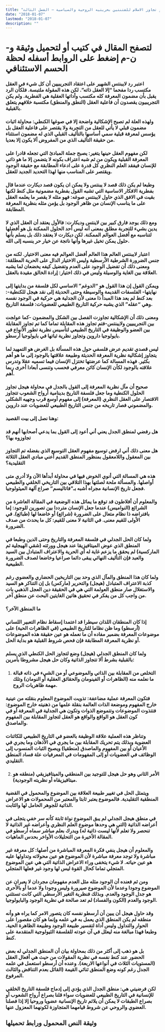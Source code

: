 ```yaml
---
title: "لحظة الحسم الاستئنافي، أو تجاوز الاسلام للفتنتين بحريتيه الروحية والسياسية – الفصل الثالث"
date: "2018-01-07"
lastmod: "2018-01-07"
description: ""
---
```

# **لتصفح المقال في كتيب أو لتحميل وثيقة و-ن-م إضغط على الروابط أسفله** **لحظة الحسم الاستئنافي**

### اعتبر رد لايبنتس الشهير على اعتقاد التجريبيين أن كل شيء في العقل مكتسب ردا مفحما “إلا العقل ذاته”. لكن هذه المقولة ملتبسة. فلكأن الرد يقبل بأن مضمون المعرفة كله مكتسب وأداتها العقلية هي الفطرية. ولم يكن التجريبيون يقصدون أن فاعلية العقل (النطق والمنطق) مكتسبة خلافهم يتعلق بالقبلية.

### ولهذه العلة لم تصبح الإشكالية واضحة إلا في صوغها الكنطي: محاولة اثبات مضمون قبلي لا يأتي للعقل من التجربة ولا يقتصر على فاعلية العقل بل يؤسس لمعرفة قبلية سمي أساسها بالتأليف القبلي الذي له مضمون استثناء من حقيقة التأليف الذي من المفروض ألا يكون إلا بعديا.

### لكن مفهوم العقل حينها يتغير: يصبح جملة المبادئ التي تجعله قادرا على المعرفة القبلية ويكون من ثم شبه اعتراف بكونه لا يتضمن إلا ما هو ذاتي للإنسان فيفقد العلم النظري كل قدرة على ادعاء المطابقة مع حقيقة الوجود ويقتصر على المناسب منها لهذا التحديد الجديد للعقل.

### وطبعا لم يكن ذلك قصد لا يبنتس ولا يمكن ان يكون قصد ديكارت عندما قال بفطرية الافكار الاساسية التي تشبه القول بفطرية مضمونية مثل كنط لكنها بقيت في الافق الذي حاول لايبنتس صوغه: فهو مثله لا يقصر ما يعلمه العقل على ما يناسب الإنسان من ظاهر الوجود بل يؤمن مثله بنظرية المعرفة المطابقة.

### ومع ذلك يوجد فارق كبير بين لاينتس وديكارت: فالأول يعتقد أن العقل الذي لا يدين بشيء للتجربة مطلق بمعنى أنه ليس أحد الحلول الممكنة بل هو أفضلها لتناسبه مع أفضل العوالم الممكنة. لكن ديكارت لا يعتقد ذلك بل يسلم بأنها حلول يمكن تخيل غيرها وأنها ناتجة عن خيار حر ينسبه إلى الله.

### اعتبار لايبنتس العالم هذا العالم أفضل العوالم فيه معنى الاختيار. لكنه من جنس الضرورة الشرطية الأرسطية وليس الاختيار الدال على الحرية المطلقة: ومعنى ذلك أن تفضيل الوجود على العدم وتفضيل كيفه يخضعان لما يشبه العلاقة بين الغاية والوسيلة وليس في ذلك اختيار: إرادة الخالق مقيدة بالعقل.

### ويمكن القول إن هذا القول هو “الدوغم” الاساسي لكل فلسفة من بدايتها إلى نهايتها- الفلسفات القديمة والوسيطة وحتى الحديثة إلى نقد هيجل للكنطية-: بعد كنط لم يعد هذا المبدأ ذا معنى لأن الجدلية هي حركية في الوجود نفسه وهي “عقله” الذي يشبه حركية التاريخ الطبيعي للعضويات: فلسفة التاريخ.

### ومعنى ذلك أن الإشكالية تجاوزت الفصل بين الشكل والمضمون -كما عولجت بين التجريبيين ولايبنتس-فتم تجاوز هذه المقابلة تماما كما تم تجاوز المقابلة بين العضو والوظيفة في التاريخ الطبيعي لتأسيس نظرية تطور الأنواع في بايولوجيا داروين وتجاوز نظرية ثباتها في بايولوجيا أرسطو.

### ليس قصدي تقديم عرض فلسفي حول هذه المسألة بل الغرض هو التمهيد لما يتجاوز إشكالية نظرية المعرفة الحديثة وطبيعة علاقتها بالوجود إلى ما هو أهم بكثير. فهذه المسالة كما عرضتها تختزل الإنسان فيما تسميه عقلا وتدرس علاقته بالوجود لكأن الإنسان كائن معرفي فحسب وتنسى أبعادا أخرى ربما أهم.

### صحيح أن مآل نظرية المعرفة إلى القول بالجدل في محاولة هيجل تجاوز الحلول الكنطية وما جعل فلسفة التاريخ بدينامية أرواح الشعوب تتجاوز الاقتصار على العقل النظري (المعرفة) إلى مفهوم أوسع قرب وجهيه الشكلي والمضموني فصار تاريخه من جنس التاريخ الطبيعي للعضويات عند داروين.

### وهنا نصل إلى بيت القصيد:

### هل رفضي لمنطق الجدل يعني أني أعود إلى القول بما يدعي أصحابها أنهم قد تجاوزوه بها؟

### هل معنى ذلك أني ارفض توسيع مفهوم العقل التوسيع الذي بفضله تم التجاوز بين المعقول واللامعقول بمنظور المنطق القديم أعني مبادي العقل الثلاثة التقليدية؟

### هذه هي المسالة التي أنوي الخوض فيها في محاولة أبدأها الآن ولا أدري متى أواصلها. والمسألة ملحة لصلتها بهذا التلاقي بين التاريخي الخلقي والطبيعي فجعل تاريخ الإنسانية مجراه أشبه بـ”فاتاليسم” صراع آلهة الميثولوجيا.

### والمعلوم أن أفلاطون قد توقع ما يماثل هذه الوضعية في المقالة العاشرة من الشرائع (النواميس) عندما جعل الإنسان مترددا بين تصورين للوجود: إما بافتراضه ذا نظام متعال على الضرورة (شرائع) أو خاضعا لها (طبائع). في الأولى للقيم معنى. في الثانية لا معنى للقيم: كل ما يحدث من صدف الضرورة.

### ولما كان الحل الجدلي في فلسفة المعرفة والتاريخ وحتى الدين وطبعا في المنطق الذي عوض الميتافيزيقا عند هيجل وورثته (شقي الهيجلية ثم الماركسية) لم يحقق ما يزعم غاية له أي الحرية والاعتراف المتبادل بين السيد والعبد فإن التأليف النهائي يبقى دائما صراعيا وخاضعا لصدف الضرورة الطبيعية.

### ولما كان هذا المنطق والمآل الذي وحد بين التاريخين الحضاري والعضوي رغم كذبة الاعتراف المتبادل (هيجل) والتحرير (ماركس) بل إن التناكر هو السيد والاستغلال صار منطق العولمة التي هي في الحقيقة دين العجل الذهبي بات من واجب كل من يفكر في تحقيق هاتين الغايتين البحث عن منطق آخر.

### ما المنطق الآخر؟

### إذا كان المنطقان اللذان سيطرا قد اعتمدا إسقاط نظام التعبير اللساني (أرسطو) وما ظن نظاما للتاريخ الطبيعي (في الظاهرات الحية) على موضوعات المعرفة بضمير مفاده أن ما نعمله هو عين حقيقة هذه الموضوعات أو نظرية المعرفة المطابقة فإن فحص شروط القبلية هو بداية الحل.

### ولما كان المنطق الجدلي (هيجل) وضع لتجاوز الحل الكنطي الذي يسلم بالقبلية بشرط ألا تتجاوز الذاتية وكان حل هيجل مشروطا بأمرين:

1. ### التخلص من المقابلة بين الذاتي والموضوعي أو من الشيء في ذاته قبالة ما نعلمه منه (الظاهرات أو الفينومان والحقائق العقلية أو النومان) وتلك مهمة ظاهريات الروح.

### فتكون المعرفة عملية مضاعفة: تذويت الموضوع المعلوم بنقلته من عينية خارج المفهوم وموضعة الذات العالمة بنقلة علمها من ذهنيته خارج الموضوع: فتتذوت الموضوعات وتتموضع الذوات وتكون هي الجدلية في المعرفة أو في كون العقل هو الواقع والواقع هو العقل لتجاوز المقابلة بين المفهوم والماصدق.

### وتناظر هذه العملية علاقة الوظيفة بالعضو في التاريخ الطبيعي للكائنات العضوية وبذلك يتم تحريك المقابلة بين ما يجري في الأذهان وما يجري في الأعيان أو بين المفهوم والماصدق (منطقيا) ويصبح الثبات المنسوب إلى الوظائف في العضويات أو إلى المفهومات في المعرفيات علة فساد المنطق التقليدي.

2. ### الأمر الثاني وهو حل هيجل للتوجيد بين المنطقي والميتافيزيقي (منطقه هو ميتافيزيقاه أو نظريته الوجودية).

### ويتمثل الحل في تغيير طبيعة العلاقة بين الموضوع والمحمول في القضية المنطقية التقليدية. فالموضوع يعتبر ثابتا والمعتبر من المحمولات هو الاعراض الذاتية للجوهر الحامل لها والثابت.

### في منطق هيجل الجدلي لم يبق الموضوع نواة ثابتة كأنه سر خفي يتجلى في أعراضه الذاتية (التي هي وحدها موضوع العلم النظري وأعراضه غير الذاتية لا تنحصر ولا تعلم لأنها ليست ذاتية له) ويدرك بعلم مباشر سماه أرسطو في المقالة الأخيرة من التحليلات الأواخر بحدس الماهيات.

### والمعلوم أن هيجل ينفي فكرة المعرفة المباشرة من أصلها: كل معرفة غير مباشرة ولا توجد معرفة مباشرة لأن الموضوع هو عين محولاته وتداولها عليه هو عين حياته. لا شيء يتخفى وراء الاعراض الذاتية التي هي عين الموضوع المتجلي تماما كحال القوة ليس لها وجود غير فعلها المتجلي.

### ومن ثم فعنده أن الوجود مثله مثل العدم مفهومان مجردان لا يعبران عن الموضوع وجودا وعدما لأن الموضوع صيرورة وليس وجودا ولا عدما أو بالأحرى هو جدل الوجود والعدم. وبذلك فنظرية التغير الأرسطي التي كانت تستثني الوجود والعدم (الكون والفساد) لم تعد صالحة في نظرية الوجود والبايولوجيا.

### وقد حاول هيجل أن يبين أن أرسطو نفسه كان يتصور الامر كما يراه هو وأنه منطقه لم يكن المنطق الذي يعمل به في علمه وإنما هو كان مقصورا على الحوار والتداول وليس أداة لتفسير طبيعة الوجود وطبيعة الظاهرة الحية. وطبعا فهذا مبالغة منه ليعلل في آن عودته للفلسفة الثيولوجية المتقدمة على كنط.

### بل هو ذهب إلى أكثر من ذلك بمحاولة بيان أن المنطق الجدلي له بعض الحضور عند كنط نفسه في نظرية المقولات من حيث هي أفعال العقل (المستويات الثلاث في أنواعها الاربعة). وعنده أن أرسطو استعمل في علمه الجدل رغم كونه وضع المنطق ثنائي القيمة (القائل بعدم التناقض والثالث المرفوع.

### لكن فرضيتي هي: منطق الجدل الذي يؤدي إلى إدماج فلسفة التاريخ الخلقي للإنسانية في التاريخ الطبيعي للعضويات سواء قلنا بصراع أرواح الشعوب أو بصراع الطبقات لا يمكن أن يلائم تاريخ الإنسانية عضويا وروحيا إلا إذا فصلنا العضوي والروحي عن شروط قيامهما المتجاوزة لكونهما المعزول عنها.

## وثيقة النص المحمول ورابط تحميلها

###